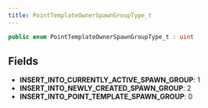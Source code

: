 ```yaml
---
title: PointTemplateOwnerSpawnGroupType_t
---
```


```csharp
public enum PointTemplateOwnerSpawnGroupType_t : uint
```

## Fields

- **INSERT_INTO_CURRENTLY_ACTIVE_SPAWN_GROUP**: 1
- **INSERT_INTO_NEWLY_CREATED_SPAWN_GROUP**: 2
- **INSERT_INTO_POINT_TEMPLATE_SPAWN_GROUP**: 0

